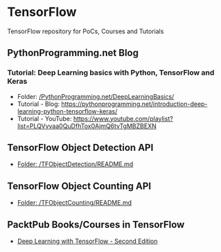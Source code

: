# TensorFlow

TensorFlow repository for PoCs, Courses and Tutorials

## **PythonProgramming.net Blog**

### Tutorial: Deep Learning basics with Python, TensorFlow and Keras

* Folder: [/PythonProgramming.net/DeepLearningBasics/](/PythonProgramming.net/DeepLearningBasics/README.md)
* Tutorial - Blog: <https://pythonprogramming.net/introduction-deep-learning-python-tensorflow-keras/>
* Tutorial - YouTube: <https://www.youtube.com/playlist?list=PLQVvvaa0QuDfhTox0AjmQ6tvTgMBZBEXN>

## **TensorFlow Object Detection API**

* [Folder: /TFObjectDetection/README.md](TFObjectDetection/README.md)

## **TensorFlow Object Counting API**

* [Folder: /TFObjectCounting/README.md](TFObjectCounting/README.md)

## **PacktPub Books/Courses in TensorFlow**

* [Deep Learning with TensorFlow - Second Edition](/PacktPub/DL+TF/README.md)